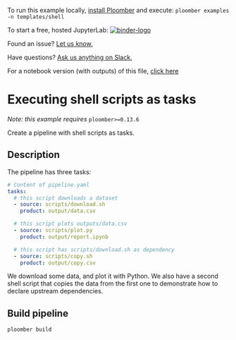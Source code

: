 <!-- start header -->
To run this example locally, [install Ploomber](https://ploomber.readthedocs.io/en/latest/get-started/install.html) and execute: `ploomber examples -n templates/shell`

To start a free, hosted JupyterLab: [![binder-logo](https://mybinder.org/badge_logo.svg)](https://mybinder.org/v2/gh/ploomber/binder-env/main?urlpath=git-pull%3Frepo%3Dhttps%253A%252F%252Fgithub.com%252Fploomber%252Fprojects%26urlpath%3Dlab%252Ftree%252Fprojects%252Ftemplates/shell%252FREADME.ipynb%26branch%3Dmaster)

Found an issue? [Let us know.](https://github.com/ploomber/projects/issues/new?title=templates/shell%20issue)

Have questions? [Ask us anything on Slack.](http://community.ploomber.io/)

For a notebook version (with outputs) of this file, [click here](https://github.com/ploomber/projects/blob/master/templates/shell/README.ipynb)
<!-- end header -->



# Executing shell scripts as tasks

*Note: this example requires* `ploomber>=0.13.6`

<!-- start description -->
Create a pipeline with shell scripts as tasks.
<!-- end description -->

## Description

The pipeline has three tasks:

<!-- #md -->
```yaml
# Content of pipeline.yaml
tasks:
  # this script downloads a dataset
  - source: scripts/download.sh
    product: output/data.csv

  # this script plots outputs/data.csv
  - source: scripts/plot.py
    product: output/report.ipynb

  # this script has scripts/download.sh as dependency
  - source: scripts/copy.sh
    product: output/copy.csv
```
<!-- #endmd -->

We download some data, and plot it with Python. We also have a second
shell script that copies the data from the first one to demonstrate how to
declare upstream dependencies.

## Build pipeline

```bash
ploomber build
```